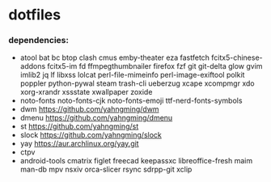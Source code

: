 # dotfiles

### dependencies:

- atool bat bc btop clash cmus emby-theater eza fastfetch fcitx5-chinese-addons fcitx5-im fd ffmpegthumbnailer firefox fzf git git-delta glow gvim imlib2 jq lf libxss lolcat perl-file-mimeinfo perl-image-exiftool polkit poppler python-pywal steam trash-cli ueberzug xcape xcompmgr xdo xorg-xrandr xssstate xwallpaper zoxide
- noto-fonts noto-fonts-cjk noto-fonts-emoji ttf-nerd-fonts-symbols
- dwm https://github.com/yahngming/dwm
- dmenu https://github.com/yahngming/dmenu
- st https://github.com/yahngming/st
- slock https://github.com/yahngming/slock
- yay https://aur.archlinux.org/yay.git
- ctpv        
- android-tools cmatrix figlet freecad keepassxc libreoffice-fresh maim man-db mpv nsxiv orca-slicer rsync sdrpp-git xclip
